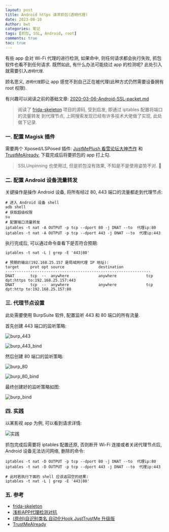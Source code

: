 ```yaml
---
layout: post
title: Android https 请求抓包(透明代理)
date: 2023-08-10
Author: bwt
categories: 笔记
tags: [抓包, SSL, Android, root]
comments: true
toc: true
---
```


有些 app 会对 Wi-Fi 代理的进行检测, 如果命中, 则任何请求都会执行失败, 抓包软件也看不到任何请求. 既然如此, 有什么办法可能绕过 app 的检测呢? 
此处引入就需要引入`透明代理`.

顾名思义, `透明代理`即让 app 感觉不到自己正在被代理(此种方式仍然需要设备拥有 root 权限).

有兴趣可以阅读之前的基础文章: [2020-03-06-Android-SSL-packet.md](../Android-SSL-packet)

<!--break-->

> 阅读了 [frida-skeleton](https://github.com/Margular/frida-skeleton) 项目的源码, 受到启发, 即通过 iptables 配置将端口的流量转发
> 到代理节点, 上网搜索发现已经有许多技术大佬做了实现, 此处做下记录.

### 一. 配置 Magisk 插件

需要两个 Xposed/LSPosed 插件: [JustMePlush 看雪论坛大神杰作](https://bbs.kanxue.com/thread-254114.htm) 和 
[TrustMeAlready](https://github.com/ViRb3/TrustMeAlready), 下载完成后将要抓包的 app 打上勾.

> SSLUnpinning 也使用过, 但是抓包没有效果, 不知是不是使用姿势不对. :dog:

### 二. 配置 Android 设备流量转发

关键操作是操作 Android 设备, 将所有经过 80, 443 端口的流量都走到代理节点:

```shell
# 进入 Android 设备 shell
adb shell
# 获取超级权限
su
# 配置端口流量转发
iptables -t nat -A OUTPUT -p tcp --dport 80 -j DNAT --to  代理ip:80
iptables -t nat -A OUTPUT -p tcp --dport 443 -j DNAT --to  代理ip:443
```

执行完成后, 可以通过命令查看下是否符合预期:

```shell
iptables -t nat -L | grep -E '443|80'

# 预期的输出(192.168.25.157 是局域网代理 IP 地址):
target     prot opt source               destination
----------------------------------------------------------------
DNAT       tcp  --  anywhere             anywhere             tcp dpt:https to:192.168.25.157:443
DNAT       tcp  --  anywhere             anywhere             tcp dpt:http to:192.168.25.157:80
```

### 三. 代理节点设置

此处需要使用 BurpSuite 软件, 配置监听 443 和 80 端口的所有流量.

首先创建 443 端口的监听策略:

![burp_443](https://zonheng.net/tech/burp_443.png-thumbnail)

![burp_443_bind](https://zonheng.net/tech/burp_443_bind.png-thumbnail)

然后创建 80 端口的监听策略:

![burp_80](https://zonheng.net/tech/burp_80.png-thumbnail)

![burp_80_bind](https://zonheng.net/tech/burp_80_bind.png-thumbnail)

最终创建好的监听策略如图:

![burp_bind](https://zonheng.net/tech/burp_bind.png-thumbnail)

### 四. 实践

以某影视 app 为例, 可以看到请求详情:

![实践](https://zonheng.net/tech/burp_catch.png-thumbnail)

抓包完成后需要将 iptables 配置还原, 否则断开 Wi-Fi 连接或者关闭代理节点后, Android 设备无法访问网络, 删除的命令:

```shell
iptables -t nat -D OUTPUT -p tcp --dport 80 -j DNAT --to  代理ip:80
iptables -t nat -D OUTPUT -p tcp --dport 443 -j DNAT --to  代理ip:443

# 此时若执行下面的 shell 应该返回空的结果:
iptables -t nat -L | grep -E '443|80'
```

### 五. 参考

* [frida-skeleton](https://github.com/Margular/frida-skeleton)
* [浅析APP代理检测对抗](https://xz.aliyun.com/t/11398)
* [(原创)自识别类名 自动化Hook JustTrustMe 升级版](https://bbs.kanxue.com/thread-254114.htm)
* [TrustMeAlready](https://github.com/ViRb3/TrustMeAlready)